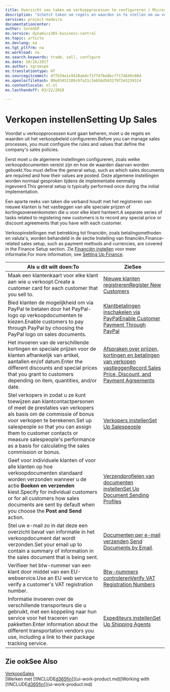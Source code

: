 ```yaml
---
title: Overzicht van taken om verkoopprocessen te configureren | Microsoft Docs
description: "Schetst taken om regels en waarden in te stellen om uw verkoopbeleid en -processen te definiëren."
services: project-madeira
documentationcenter: 
author: SorenGP
ms.service: dynamics365-business-central
ms.topic: article
ms.devlang: na
ms.tgt_pltfrm: na
ms.workload: na
ms.search.keywords: trade, sell, configure
ms.date: 10/26/2017
ms.author: sgroespe
ms.translationtype: HT
ms.sourcegitcommit: d7fb34e1c9428a64c71ff47be8bcff174649c00d
ms.openlocfilehash: 00e83452109c6fa31c3eb56d5631f972e5239314
ms.contentlocale: nl-nl
ms.lasthandoff: 03/22/2018

---
```

# <a name="setting-up-sales"></a><span data-ttu-id="417ee-103">Verkopen instellen</span><span class="sxs-lookup"><span data-stu-id="417ee-103">Setting Up Sales</span></span>
<span data-ttu-id="417ee-104">Voordat u verkoopprocessen kunt gaan beheren, moet u de regels en waarden uit het verkoopbeleid configureren.</span><span class="sxs-lookup"><span data-stu-id="417ee-104">Before you can manage sales processes, you must configure the rules and values that define the company's sales policies.</span></span>

<span data-ttu-id="417ee-105">Eerst moet u de algemene instellingen configureren, zoals welke verkoopdocumenten vereist zijn en hoe de waarden daarvan worden geboekt.</span><span class="sxs-lookup"><span data-stu-id="417ee-105">You must define the general setup, such as which sales documents are required and how their values are posted.</span></span> <span data-ttu-id="417ee-106">Deze algemene instellingen worden normaal gesproken tijdens de implementatie eenmalig ingevoerd.</span><span class="sxs-lookup"><span data-stu-id="417ee-106">This general setup is typically performed once during the initial implementation.</span></span>

<span data-ttu-id="417ee-107">Een aparte reeks van taken die verband houdt met het registreren van nieuwe klanten is het vastleggen van alle speciale prijzen of kortingsovereenkomsten die u voor elke klant hanteert.</span><span class="sxs-lookup"><span data-stu-id="417ee-107">A separate series of tasks related to registering new customers is to record any special price or discount agreements that you have with each customer.</span></span>

<span data-ttu-id="417ee-108">Verkoopinstellingen met betrekking tot financiën, zoals betalingsmethoden en valuta's, worden behandeld in de sectie Instelling van financiën.</span><span class="sxs-lookup"><span data-stu-id="417ee-108">Finance-related sales setup, such as payment methods and currencies, are covered in the Finance Setup section.</span></span> <span data-ttu-id="417ee-109">Zie [Financiën instellen](finance-setup-finance.md) voor meer informatie.</span><span class="sxs-lookup"><span data-stu-id="417ee-109">For more information, see [Setting Up Finance](finance-setup-finance.md).</span></span>

| <span data-ttu-id="417ee-110">Als u dit wilt doen:</span><span class="sxs-lookup"><span data-stu-id="417ee-110">To</span></span> | <span data-ttu-id="417ee-111">Zie</span><span class="sxs-lookup"><span data-stu-id="417ee-111">See</span></span> |
| --- | --- |
| <span data-ttu-id="417ee-112">Maak een klantenkaart voor elke klant aan wie u verkoopt.</span><span class="sxs-lookup"><span data-stu-id="417ee-112">Create a customer card for each customer that you sell to.</span></span> |[<span data-ttu-id="417ee-113">Nieuwe klanten registreren</span><span class="sxs-lookup"><span data-stu-id="417ee-113">Register New Customers</span></span>](sales-how-register-new-customers.md) |
| <span data-ttu-id="417ee-114">Bied klanten de mogelijkheid om via PayPal te betalen door het PayPal-logo op verkoopdocumenten te kiezen.</span><span class="sxs-lookup"><span data-stu-id="417ee-114">Enable customers to pay through PayPal by choosing the PayPal logo on sales documents.</span></span> |[<span data-ttu-id="417ee-115">Klantbetalingen inschakelen via PayPal</span><span class="sxs-lookup"><span data-stu-id="417ee-115">Enable Customer Payment Through PayPal</span></span>](sales-how-enable-payment-service-extensions.md) |
| <span data-ttu-id="417ee-116">Het invoeren van de verschillende kortingen en speciale prijzen voor de klanten afhankelijk van artikel, aantallen en/of datum.</span><span class="sxs-lookup"><span data-stu-id="417ee-116">Enter the different discounts and special prices that you grant to customers depending on item, quantities, and/or date.</span></span> |[<span data-ttu-id="417ee-117">Afspraken over prijzen, kortingen en betalingen van verkopen vastleggen</span><span class="sxs-lookup"><span data-stu-id="417ee-117">Record Sales Price, Discount, and Payment Agreements</span></span>](sales-how-record-sales-price-discount-payment-agreements.md) |
| <span data-ttu-id="417ee-118">Stel verkopers in zodat u ze kunt toewijzen aan klantcontactpersonen of meet de prestaties van verkopers als basis om de commissie of bonus voor verkopen te berekenen.</span><span class="sxs-lookup"><span data-stu-id="417ee-118">Set up salespeople so that you can assign them to customer contacts or measure salespeople's performance as a basis for calculating the sales commission or bonus.</span></span> |[<span data-ttu-id="417ee-119">Verkopers instellen</span><span class="sxs-lookup"><span data-stu-id="417ee-119">Set Up Salespeople</span></span>](sales-how-setup-salespeople.md) |
| <span data-ttu-id="417ee-120">Geef voor individuele klanten of voor alle klanten op hoe verkoopdocumenten standaard worden verzonden wanneer u de actie **Boeken en verzenden** kiest.</span><span class="sxs-lookup"><span data-stu-id="417ee-120">Specify for individual customers or for all customers how sales documents are sent by default when you choose the **Post and Send** action.</span></span> |[<span data-ttu-id="417ee-121">Verzendprofielen van documenten instellen</span><span class="sxs-lookup"><span data-stu-id="417ee-121">Set Up Document Sending Profiles</span></span>](sales-how-setup-document-send-profiles.md) |
| <span data-ttu-id="417ee-122">Stel uw e-mail zo in dat deze een overzicht bevat van informatie in het verkoopdocument dat wordt verzonden.</span><span class="sxs-lookup"><span data-stu-id="417ee-122">Set your email up to contain a summary of information in the sales document that is being sent.</span></span> |<span data-ttu-id="417ee-123">[Documenten per e-mail verzenden](ui-how-send-documents-email.md).</span><span class="sxs-lookup"><span data-stu-id="417ee-123">[Send Documents by Email](ui-how-send-documents-email.md).</span></span> |
|<span data-ttu-id="417ee-124">Verifieer het btw-nummer van een klant door middel van een EU-webservice.</span><span class="sxs-lookup"><span data-stu-id="417ee-124">Use an EU web service to verify a customer's VAT registration number.</span></span>|[<span data-ttu-id="417ee-125">Btw-nummers controleren</span><span class="sxs-lookup"><span data-stu-id="417ee-125">Verify VAT Registration Numbers</span></span>](finance-setup-vat.md)|
|<span data-ttu-id="417ee-126">Informatie invoeren over de verschillende transporteurs die u gebruikt, met een koppeling naar hun service voor het traceren van pakketten.</span><span class="sxs-lookup"><span data-stu-id="417ee-126">Enter information about the different transportation vendors you use, including a link to their package tracking service.</span></span>|[<span data-ttu-id="417ee-127">Expediteurs instellen</span><span class="sxs-lookup"><span data-stu-id="417ee-127">Set Up Shipping Agents</span></span>](sales-how-to-set-up-shipping-agents.md)|

## <a name="see-also"></a><span data-ttu-id="417ee-128">Zie ook</span><span class="sxs-lookup"><span data-stu-id="417ee-128">See Also</span></span>
[<span data-ttu-id="417ee-129">Verkoop</span><span class="sxs-lookup"><span data-stu-id="417ee-129">Sales</span></span>](sales-manage-sales.md)  
<span data-ttu-id="417ee-130">[Werken met [!INCLUDE[d365fin](includes/d365fin_md.md)]](ui-work-product.md)</span><span class="sxs-lookup"><span data-stu-id="417ee-130">[Working with [!INCLUDE[d365fin](includes/d365fin_md.md)]](ui-work-product.md)</span></span>

